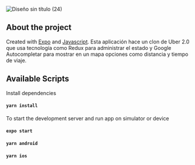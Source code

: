 ![Diseño sin título (24)](https://user-images.githubusercontent.com/67404147/188755486-6e3beb05-463a-4a83-bec8-e2f57e19ae97.png)

## About the project

Created with [Expo](https://expo.dev/) and [Javascript](https://www.typescriptlang.org). Esta aplicación hace un clon de Uber 2.0 que usa tecnología como Redux para administrar el estado y Google Autocompletar para mostrar en un mapa opciones como distancia y tiempo de viaje.

## Available Scripts

Install dependencies

#### `yarn install`

To start the development server and run app on simulator or device

#### `expo start`

#### `yarn android`

#### `yarn ios`
